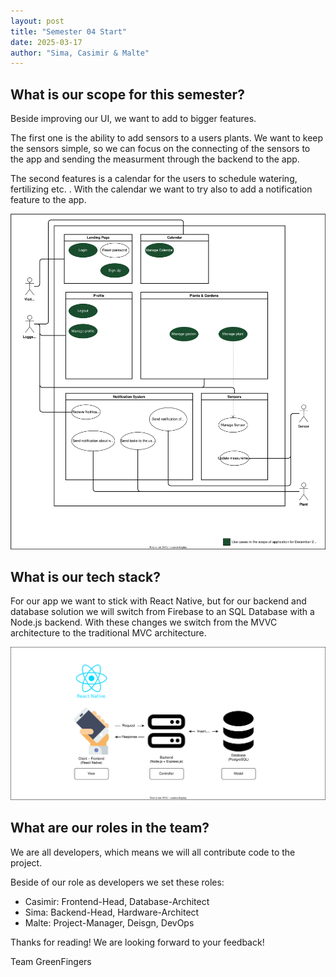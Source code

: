 ```yaml
---
layout: post
title: "Semester 04 Start"
date: 2025-03-17
author: "Sima, Casimir & Malte"
---
```


## What is our scope for this semester?

Beside improving our UI, we want to add to bigger features.

The first one is the ability to add sensors to a users plants. We want to keep the sensors simple, so we can focus on the connecting of the sensors to the app and sending the measurment through the backend to the app. 

The second features is a calendar for the users to schedule watering, fertilizing etc. . With the calendar we want to try also to add a notification feature to the app.

![use-case-diagram](../assets/svg/GreenFingersUsecases.drawio.svg)

## What is our tech stack?

For our app we want to stick with React Native, but for our backend and database solution we will switch from Firebase to an SQL Database with a Node.js backend. With these changes we switch from the MVVC architecture to the traditional MVC architecture.

![tech-stack](../assets/svg/architecturalDiagrams/mvcDiagram.drawio.svg)

## What are our roles in the team?

We are all developers, which means we will all contribute code to the project.

Beside of our role as developers we set these roles:

- Casimir: Frontend-Head, Database-Architect
- Sima: Backend-Head, Hardware-Architect
- Malte: Project-Manager, Deisgn, DevOps

Thanks for reading!
We are looking forward to your feedback!

Team GreenFingers
